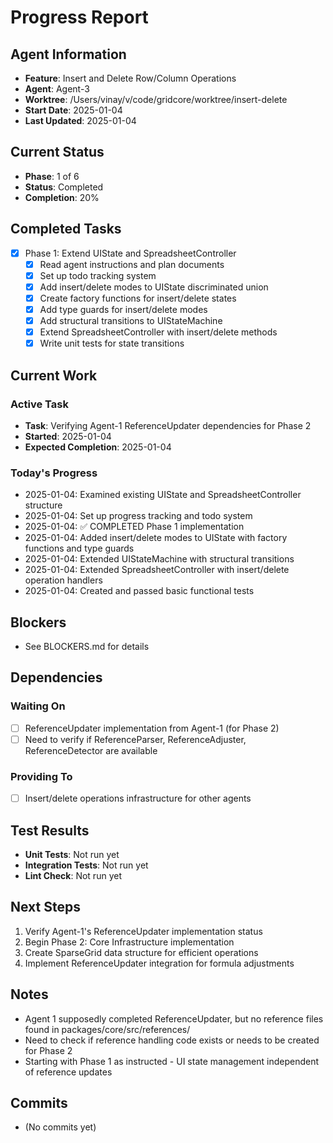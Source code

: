 # Progress Report

## Agent Information
- **Feature**: Insert and Delete Row/Column Operations
- **Agent**: Agent-3
- **Worktree**: /Users/vinay/v/code/gridcore/worktree/insert-delete
- **Start Date**: 2025-01-04
- **Last Updated**: 2025-01-04

## Current Status
- **Phase**: 1 of 6 
- **Status**: Completed
- **Completion**: 20%

## Completed Tasks
- [x] Phase 1: Extend UIState and SpreadsheetController
  - [x] Read agent instructions and plan documents
  - [x] Set up todo tracking system
  - [x] Add insert/delete modes to UIState discriminated union
  - [x] Create factory functions for insert/delete states
  - [x] Add type guards for insert/delete modes
  - [x] Add structural transitions to UIStateMachine
  - [x] Extend SpreadsheetController with insert/delete methods
  - [x] Write unit tests for state transitions

## Current Work
### Active Task
- **Task**: Verifying Agent-1 ReferenceUpdater dependencies for Phase 2
- **Started**: 2025-01-04
- **Expected Completion**: 2025-01-04

### Today's Progress
- 2025-01-04: Examined existing UIState and SpreadsheetController structure
- 2025-01-04: Set up progress tracking and todo system
- 2025-01-04: ✅ COMPLETED Phase 1 implementation
- 2025-01-04: Added insert/delete modes to UIState with factory functions and type guards
- 2025-01-04: Extended UIStateMachine with structural transitions
- 2025-01-04: Extended SpreadsheetController with insert/delete operation handlers
- 2025-01-04: Created and passed basic functional tests

## Blockers
- See BLOCKERS.md for details

## Dependencies
### Waiting On
- [ ] ReferenceUpdater implementation from Agent-1 (for Phase 2)
- [ ] Need to verify if ReferenceParser, ReferenceAdjuster, ReferenceDetector are available

### Providing To
- [ ] Insert/delete operations infrastructure for other agents

## Test Results
- **Unit Tests**: Not run yet
- **Integration Tests**: Not run yet
- **Lint Check**: Not run yet

## Next Steps
1. Verify Agent-1's ReferenceUpdater implementation status
2. Begin Phase 2: Core Infrastructure implementation
3. Create SparseGrid data structure for efficient operations
4. Implement ReferenceUpdater integration for formula adjustments

## Notes
- Agent 1 supposedly completed ReferenceUpdater, but no reference files found in packages/core/src/references/
- Need to check if reference handling code exists or needs to be created for Phase 2
- Starting with Phase 1 as instructed - UI state management independent of reference updates

## Commits
- (No commits yet)